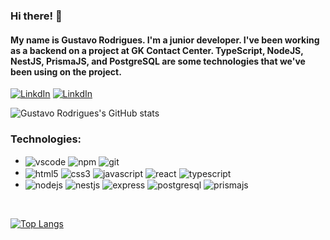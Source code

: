 ### Hi there! 👋
#### My name is Gustavo Rodrigues. I'm a junior developer. I've been working as a backend on a project at GK Contact Center. TypeScript, NodeJS, NestJS, PrismaJS, and PostgreSQL are some technologies that we've been using on the project.

[![LinkdIn](https://img.shields.io/badge/LinkedIn-0077B5?style=for-the-badge&logo=linkedin&logoColor=white)](https://www.linkedin.com/in/rodriguers/) 
[![LinkdIn](https://img.shields.io/badge/-Sololearn-3a464b?style=for-the-badge&logo=Sololearn&logoColor=white)](https://www.sololearn.com/profile/24809234/?ref=app)


![Gustavo Rodrigues's GitHub stats](https://github-readme-stats.vercel.app/api?username=rodriguers&show_icons=true&theme=dark)


### Technologies:

<div style="display: inline_block">
<ul>
<li>
<img align="center" alt="vscode" src="https://img.shields.io/badge/Visual_Studio-5C2D91?style=for-the-badge&logo=visual%20studio&logoColor=white">
<img align="center" alt="npm" src="https://img.shields.io/badge/NPM-%23000000.svg?style=for-the-badge&logo=npm&logoColor=white">
<img align="center" alt="git" src="https://img.shields.io/badge/git-%23F05033.svg?style=for-the-badge&logo=git&logoColor=white">
</li>
<li>
<img align="center" alt="html5" src="https://img.shields.io/badge/HTML5-E34F26?style=for-the-badge&logo=html5&logoColor=white">
<img align="center" alt="css3" src="https://img.shields.io/badge/CSS3-1572B6?style=for-the-badge&logo=css3&logoColor=white">
<img align="center" alt="javascript" src="https://img.shields.io/badge/JavaScript-F7DF1E?style=for-the-badge&logo=javascript&logoColor=black">
<img align="center" alt="react" src="https://img.shields.io/badge/React-20232A?style=for-the-badge&logo=react&logoColor=61DAF">
<img align="center" alt="typescript" src="https://img.shields.io/badge/TypeScript-007ACC?style=for-the-badge&logo=typescript&logoColor=white">
</li>
<li>
<img align="center" alt="nodejs" src="https://img.shields.io/badge/Node.js-43853D?style=for-the-badge&logo=node.js&logoColor=white">
<img align="center" alt="nestjs" src="https://img.shields.io/badge/nestjs-%23E0234E.svg?style=for-the-badge&logo=nestjs&logoColor=white">
<img align="center" alt="express" src="https://img.shields.io/badge/express.js-%23404d59.svg?style=for-the-badge&logo=express&logoColor=%2361DAFB" alt="nodejs" src="https://img.shields.io/badge/Node.js-43853D?style=for-the-badge&logo=node.js&logoColor=white">
<img align="center" alt="postgresql" src="https://img.shields.io/badge/PostgreSQL-316192?style=for-the-badge&logo=postgresql&logoColor=white">
<img align="center" alt="prismajs" src="https://img.shields.io/badge/Prisma-3982CE?style=for-the-badge&logo=Prisma&logoColor=white">
</li>
</ul>
</div>
<br/>

[![Top Langs](https://github-readme-stats.vercel.app/api/top-langs/?username=rodriguers&layout=compact)](https://github.com/rodriguers)

